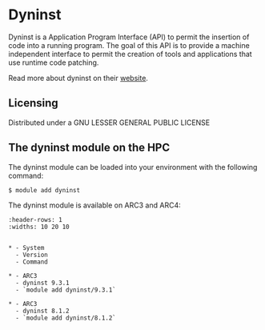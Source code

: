 # Dyninst

Dyninst is a Application Program Interface (API) to permit the insertion of code into a running program. The goal of this API is to provide a machine independent interface to permit the creation of tools and applications that use runtime code patching.



Read more about dyninst on their [website](https://github.com/dyninst/dyninst).





## Licensing 

Distributed under a GNU LESSER GENERAL PUBLIC LICENSE



## The dyninst module on the HPC

The dyninst module can be loaded into your environment with the following command:

```bash
$ module add dyninst
```

The dyninst module is available on ARC3 and ARC4:

```{list-table}
:header-rows: 1
:widths: 10 20 10


* - System
  - Version
  - Command

* - ARC3
  - dyninst 9.3.1
  - `module add dyninst/9.3.1`

* - ARC3
  - dyninst 8.1.2
  - `module add dyninst/8.1.2`

```